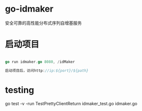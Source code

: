 # go-idmaker

 安全可靠的高性能分布式序列自增基服务

# 启动项目

```go

go run idmaker.go 8080, /idMaker

启动项目后，访问http://ip:${port}/${path}

```

# testing

go test -v -run TestPrettyClientReturn  idmaker_test.go idmaker.go 

